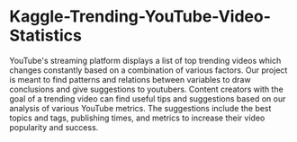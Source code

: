 # Kaggle-Trending-YouTube-Video-Statistics
YouTube's streaming platform displays a list of top trending videos which changes constantly based on a combination of various factors. Our project is meant to find patterns and relations between variables to draw conclusions and give suggestions to youtubers. Content creators with the goal of a trending video can find useful tips and suggestions based on our analysis of various YouTube metrics. The suggestions include the best topics and tags, publishing times, and metrics to increase their video popularity and success.
